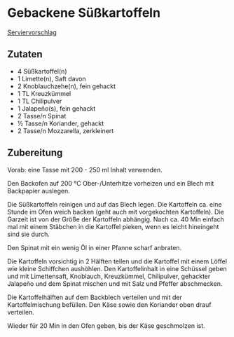 # Gebackene Süßkartoffeln

[Serviervorschlag](suesskartoffel.md)

## Zutaten

 - 4 Süßkartoffel(n)
 - 1 Limette(n), Saft davon
 - 2 Knoblauchzehe(n), fein gehackt
 - 1 TL Kreuzkümmel
 - 1 TL Chilipulver
 - 1 Jalapeño(s), fein gehackt
 - 2 Tasse/n Spinat
 - ½ Tasse/n Koriander, gehackt
 - 2 Tasse/n Mozzarella, zerkleinert

## Zubereitung

Vorab: eine Tasse mit 200 - 250 ml Inhalt verwenden.

Den Backofen auf 200 °C Ober-/Unterhitze vorheizen und ein Blech mit Backpapier auslegen.

Die Süßkartoffeln reinigen und auf das Blech legen. Die Kartoffeln ca. eine Stunde im Ofen weich backen (geht auch mit vorgekochten Kartoffeln). Die Garzeit ist von der Größe der Kartoffeln abhängig. Nach ca. 40 Min einfach mal mit einem Stäbchen in die Kartoffel pieken, wenn es leicht hineingeht sind sie durch.

Den Spinat mit ein wenig Öl in einer Pfanne scharf anbraten.

Die Kartoffeln vorsichtig in 2 Hälften teilen und die Kartoffel mit einem Löffel wie kleine Schiffchen aushöhlen. Den Kartoffelinhalt in eine Schüssel geben und mit Limettensaft, Knoblauch, Kreuzkümmel, Chilipulver, gehackter Jalapeño und dem Spinat mischen und mit Salz und Pfeffer abschmecken.

Die Kartoffelhälften auf dem Backblech verteilen und mit der Kartoffelmischung befüllen. Den Käse sowie den Koriander oben drauf verteilen.

Wieder für 20 Min in den Ofen geben, bis der Käse geschmolzen ist. 